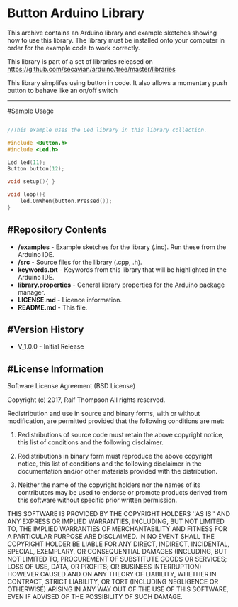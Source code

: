 Button Arduino Library
========================================

This archive contains an Arduino library and example sketches showing how to use this library.
The library must be installed onto your computer in order for the example code to work correctly.

This library is part of a set of libraries released on https://github.com/secavian/arduino/tree/master/libraries

This library simplifes using button in code. It also allows a momentary push button to behave like an
on/off switch

-------------------

#Sample Usage

```cpp

//This example uses the Led library in this library collection.

#include <Button.h>
#include <Led.h>

Led led(11);
Button button(12);

void setup(){ }

void loop(){
    led.OnWhen(button.Pressed());
}

```

#Repository Contents
-------------------

* **/examples** - Example sketches for the library (.ino). Run these from the Arduino IDE. 
* **/src** - Source files for the library (.cpp, .h).
* **keywords.txt** - Keywords from this library that will be highlighted in the Arduino IDE. 
* **library.properties** - General library properties for the Arduino package manager. 
* **LICENSE.md** - Licence information.
* **README.md** - This file.

#Version History
---------------
* V_1.0.0 - Initial Release

#License Information
-------------------

Software License Agreement (BSD License)

Copyright (c) 2017, Ralf Thompson
All rights reserved.

Redistribution and use in source and binary forms, with or without
modification, are permitted provided that the following conditions are met:

1. Redistributions of source code must retain the above copyright
notice, this list of conditions and the following disclaimer.

2. Redistributions in binary form must reproduce the above copyright
notice, this list of conditions and the following disclaimer in the
documentation and/or other materials provided with the distribution.

3. Neither the name of the copyright holders nor the
names of its contributors may be used to endorse or promote products
derived from this software without specific prior written permission.

THIS SOFTWARE IS PROVIDED BY THE COPYRIGHT HOLDERS ''AS IS'' AND ANY
EXPRESS OR IMPLIED WARRANTIES, INCLUDING, BUT NOT LIMITED TO, THE IMPLIED
WARRANTIES OF MERCHANTABILITY AND FITNESS FOR A PARTICULAR PURPOSE ARE
DISCLAIMED. IN NO EVENT SHALL THE COPYRIGHT HOLDER BE LIABLE FOR ANY
DIRECT, INDIRECT, INCIDENTAL, SPECIAL, EXEMPLARY, OR CONSEQUENTIAL DAMAGES
(INCLUDING, BUT NOT LIMITED TO, PROCUREMENT OF SUBSTITUTE GOODS OR SERVICES;
LOSS OF USE, DATA, OR PROFITS; OR BUSINESS INTERRUPTION) HOWEVER CAUSED AND
ON ANY THEORY OF LIABILITY, WHETHER IN CONTRACT, STRICT LIABILITY, OR TORT
(INCLUDING NEGLIGENCE OR OTHERWISE) ARISING IN ANY WAY OUT OF THE USE OF THIS
SOFTWARE, EVEN IF ADVISED OF THE POSSIBILITY OF SUCH DAMAGE.
